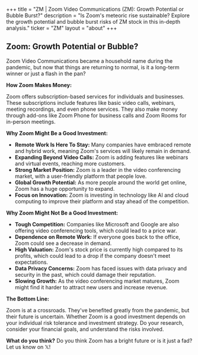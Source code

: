 +++
title = "ZM |  Zoom Video Communications (ZM): Growth Potential or Bubble Burst?"
description = "Is Zoom's meteoric rise sustainable? Explore the growth potential and bubble burst risks of ZM stock in this in-depth analysis."
ticker = "ZM"
layout = "about"
+++

        


## Zoom: Growth Potential or Bubble?

Zoom Video Communications became a household name during the pandemic, but now that things are returning to normal, is it a long-term winner or just a flash in the pan?

**How Zoom Makes Money:**

Zoom offers subscription-based services for individuals and businesses. These subscriptions include features like basic video calls, webinars, meeting recordings, and even phone services. They also make money through add-ons like Zoom Phone for business calls and Zoom Rooms for in-person meetings.

**Why Zoom Might Be a Good Investment:**

* **Remote Work Is Here To Stay:** Many companies have embraced remote and hybrid work, meaning Zoom's services will likely remain in demand. 
* **Expanding Beyond Video Calls:** Zoom is adding features like webinars and virtual events, reaching more customers.
* **Strong Market Position:** Zoom is a leader in the video conferencing market, with a user-friendly platform that people love.
* **Global Growth Potential:** As more people around the world get online, Zoom has a huge opportunity to expand.
* **Focus on Innovation:** Zoom is investing in technology like AI and cloud computing to improve their platform and stay ahead of the competition.

**Why Zoom Might Not Be a Good Investment:**

* **Tough Competition:** Companies like Microsoft and Google are also offering video conferencing tools, which could lead to a price war.
* **Dependence on Remote Work:** If everyone goes back to the office, Zoom could see a decrease in demand.
* **High Valuation:** Zoom's stock price is currently high compared to its profits, which could lead to a drop if the company doesn't meet expectations.
* **Data Privacy Concerns:** Zoom has faced issues with data privacy and security in the past, which could damage their reputation.
* **Slowing Growth:** As the video conferencing market matures, Zoom might find it harder to attract new users and increase revenue.

**The Bottom Line:**

Zoom is at a crossroads. They've benefited greatly from the pandemic, but their future is uncertain. Whether Zoom is a good investment depends on your individual risk tolerance and investment strategy. Do your research, consider your financial goals, and understand the risks involved. 

**What do you think?**
Do you think Zoom has a bright future or is it just a fad? Let us know on 𝕏!

        